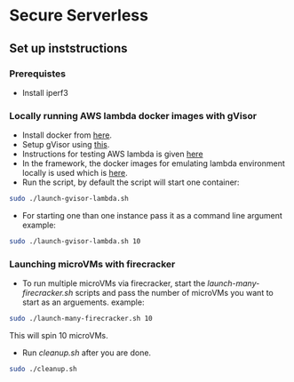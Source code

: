 # Secure Serverless


## Set up inststructions

### Prerequistes
* Install iperf3

### Locally running AWS lambda docker images with gVisor
* Install docker from  [here](https://docs.docker.com/install/linux/docker-ce/ubuntu/).
* Setup gVisor using [this](https://github.com/google/gvisor).
* Instructions for testing AWS lambda is given [here](https://aws.amazon.com/about-aws/whats-new/2017/08/introducing-aws-sam-local-a-cli-tool-to-test-aws-lambda-functions-locally/)
* In the framework, the docker images for emulating lambda environment locally is used which is [here](https://github.com/lambci/docker-lambda#run-examples).
* Run the script, by default the script will start one container: 
```bash
sudo ./launch-gvisor-lambda.sh
```

* For starting one than one instance pass it as a command line argument\
example:
 ```bash
sudo ./launch-gvisor-lambda.sh 10
```


### Launching microVMs with firecracker 
* To run multiple microVMs via firecracker, start the *launch-many-firecracker.sh* scripts and pass the number of microVMs you want to start as an arguements.
example:
```bash
sudo ./launch-many-firecracker.sh 10
```
This will spin 10 microVMs.

* Run *cleanup.sh* after you are done.
```bash
sudo ./cleanup.sh
```




